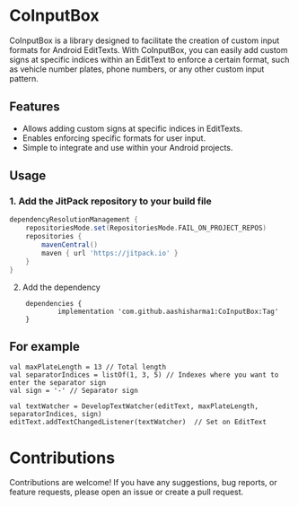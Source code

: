 # CoInputBox

CoInputBox is a library designed to facilitate the creation of custom input formats for Android EditTexts. With CoInputBox, you can easily add custom signs at specific indices within an EditText to enforce a certain format, such as vehicle number plates, phone numbers, or any other custom input pattern.

## Features

- Allows adding custom signs at specific indices in EditTexts.
- Enables enforcing specific formats for user input.
- Simple to integrate and use within your Android projects.

## Usage

### 1. Add the JitPack repository to your build file

```gradle 
dependencyResolutionManagement {
	repositoriesMode.set(RepositoriesMode.FAIL_ON_PROJECT_REPOS)
	repositories {
		mavenCentral()
		maven { url 'https://jitpack.io' }
	}
}

```

2. Add the dependency
```
	dependencies {
	        implementation 'com.github.aashisharma1:CoInputBox:Tag'
	}

```
## For example 

```
val maxPlateLength = 13 // Total length 
val separatorIndices = listOf(1, 3, 5) // Indexes where you want to enter the separator sign
val sign = '-' // Separator sign

val textWatcher = DevelopTextWatcher(editText, maxPlateLength, separatorIndices, sign)
editText.addTextChangedListener(textWatcher)  // Set on EditText
```


# Contributions
Contributions are welcome! If you have any suggestions, bug reports, or feature requests, please open an issue or create a pull request.

